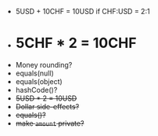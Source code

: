 - 5USD + 10CHF = 10USD if CHF:USD = 2:1
- # 5CHF * 2 = 10CHF
- Money rounding?
- equals(null)
- equals(object)
- hashCode()?
- ~~5USD * 2 = 10USD~~
- ~~Dollar side-effects?~~
- ~~equals()?~~
- ~~make `amount` private?~~
